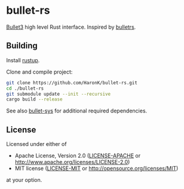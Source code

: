 # bullet-rs

[Bullet3](https://github.com/bulletphysics/bullet3) high level Rust interface. Inspired by [bulletrs](https://github.com/not-fl3/bulletrs/).

## Building

Install [rustup](https://rustup.rs/).

Clone and compile project:

```bash
git clone https://github.com/HaronK/bullet-rs.git
cd ./bullet-rs
git submodule update --init --recursive
cargo build --release
```

See also [bullet-sys](https://github.com/HaronK/bullet-sys) for additional required dependencies.

## License

Licensed under either of

- Apache License, Version 2.0 ([LICENSE-APACHE](LICENSE-APACHE) or
  http://www.apache.org/licenses/LICENSE-2.0)
- MIT license ([LICENSE-MIT](LICENSE-MIT) or http://opensource.org/licenses/MIT)

at your option.
